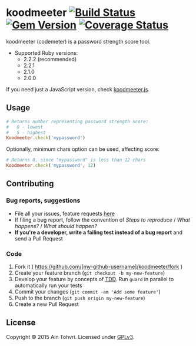 # koodmeeter [![Build Status](http://img.shields.io/travis/ain/koodmeeter.svg)](https://travis-ci.org/ain/koodmeeter) [![Gem Version](https://badge.fury.io/rb/koodmeeter.svg)](http://badge.fury.io/rb/koodmeeter) [![Coverage Status](https://coveralls.io/repos/ain/koodmeeter/badge.svg)](https://coveralls.io/r/ain/koodmeeter)

koodmeeter (codemeter) is a password strength score tool.

- Supported Ruby versions:
  - 2.2.2 (recommended)
  - 2.2.1
  - 2.1.0
  - 2.0.0

If you need just a JavaScript version, check [koodmeeter.js](https://github.com/ain/koodmeeter.js).

## Usage

``` ruby
# Returns number representing password strength score:
#   0 - lowest
#   5 - highest
Koodmeeter.check('mypassword')
```

Optionally, minimum chars option can be used, affecting score:

``` ruby
# Returns 0, since "mypassword" is less than 12 chars
Koodmeeter.check('mypassword', 12)
```

## Contributing

### Bug reports, suggestions

- File all your issues, feature requests [here](https://github.com/ain/koodmeeter/issues)
- If filing a bug report, follow the convention of _Steps to reproduce_ / _What happens?_ / _What should happen?_
- __If you're a developer, write a failing test instead of a bug report__ and send a Pull Request

### Code

1. Fork it ( https://github.com/[my-github-username]/koodmeeter/fork )
2. Create your feature branch (`git checkout -b my-new-feature`)
3. Develop your feature by concepts of [TDD](http://en.wikipedia.org/wiki/Test-driven_development). Run `guard` in parallel to automatically run your tests
3. Commit your changes (`git commit -am 'Add some feature'`)
4. Push to the branch (`git push origin my-new-feature`)
5. Create a new Pull Request


## License

Copyright © 2015 Ain Tohvri. Licensed under [GPLv3](LICENSE).